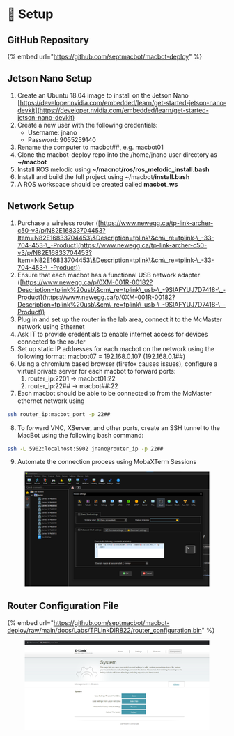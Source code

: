 # 💾 Setup

## GitHub Repository

{% embed url="https://github.com/septmacbot/macbot-deploy" %}

## Jetson Nano Setup

1. Create an Ubuntu 18.04 image to install on the Jetson Nano [https://developer.nvidia.com/embedded/learn/get-started-jetson-nano-devkit](https://developer.nvidia.com/embedded/learn/get-started-jetson-nano-devkit)
2. Create a new user with the following credentials:
   * Username: jnano
   * Password: 9055259140
3. Rename the computer to macbot##, e.g. macbot01
4. Clone the macbot-deploy repo into the /home/jnano user directory as **\~/macbot**
5. Install ROS melodic using **\~/macnot/ros/ros\_melodic\_install.bash**
6. Install and build the full project using \~/macbot/**install.bash**
7. A ROS workspace should be created called **macbot\_ws**



## Network Setup

1. Purchase a wireless router ([https://www.newegg.ca/tp-link-archer-c50-v3/p/N82E16833704453?Item=N82E16833704453\&Description=tplink\&cm\_re=tplink-\_-33-704-453-\_-Product](https://www.newegg.ca/tp-link-archer-c50-v3/p/N82E16833704453?Item=N82E16833704453\&Description=tplink\&cm\_re=tplink-\_-33-704-453-\_-Product))
2. Ensure that each macbot has a functional USB network adapter ([https://www.newegg.ca/p/0XM-001R-00182?Description=tplink%20usb\&cm\_re=tplink\_usb-\_-9SIAFYUJ7D7418-\_-Product](https://www.newegg.ca/p/0XM-001R-00182?Description=tplink%20usb\&cm\_re=tplink\_usb-\_-9SIAFYUJ7D7418-\_-Product))
3. Plug in and set up the router in the lab area, connect it to the McMaster network using Ethernet
4. Ask IT to provide credentials to enable internet access for devices connected to the router
5. Set up static IP addresses for each macbot on the network using the following format: macbot07 = 192.168.0.107 (192.168.0.1##)
6. Using a chromium based browser (firefox causes issues), configure a virtual private server for each macbot to forward ports:
   1. router\_ip:2201 -> macbot01:22
   2. router\_ip:22## -> macbot##:22
7. Each macbot should be able to be connected to from the McMaster ethernet network using&#x20;

```bash
ssh router_ip:macbot_port -p 22##
```

8. To forward VNC, XServer, and other ports, create an SSH tunnel to the MacBot using the following bash command:

```bash
ssh -L 5902:localhost:5902 jnano@router_ip -p 22##
```

9. Automate the connection process using MobaXTerm Sessions

<figure><img src=".gitbook/assets/image (1).png" alt=""><figcaption></figcaption></figure>

## Router Configuration File

{% embed url="https://github.com/septmacbot/macbot-deploy/raw/main/docs/Labs/TPLinkDIR822/router_configuration.bin" %}

<figure><img src=".gitbook/assets/image (3).png" alt=""><figcaption></figcaption></figure>

